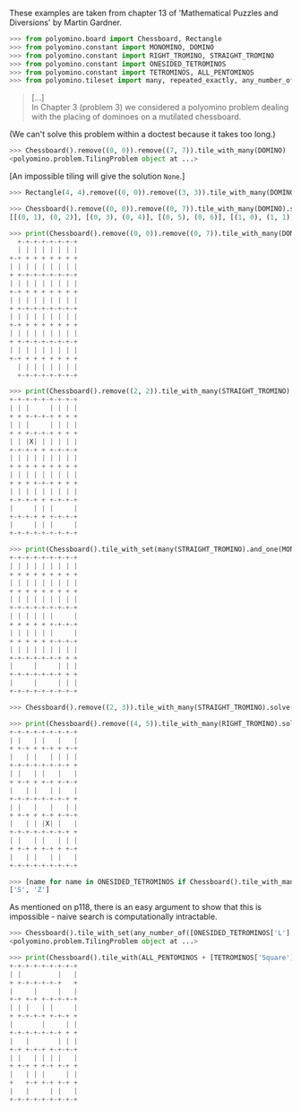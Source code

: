These examples are taken from chapter 13 of 'Mathematical Puzzles and Diversions' by Martin Gardner.

```python
>>> from polyomino.board import Chessboard, Rectangle
>>> from polyomino.constant import MONOMINO, DOMINO
>>> from polyomino.constant import RIGHT_TROMINO, STRAIGHT_TROMINO
>>> from polyomino.constant import ONESIDED_TETROMINOS
>>> from polyomino.constant import TETROMINOS, ALL_PENTOMINOS
>>> from polyomino.tileset import many, repeated_exactly, any_number_of
```
>[...]  
>In Chapter 3 (problem 3) we considered a polyomino problem dealing with the placing of dominoes on a mutilated chessboard.

(We can't solve this problem within a doctest because it takes too long.)

```python
>>> Chessboard().remove((0, 0)).remove((7, 7)).tile_with_many(DOMINO)
<polyomino.problem.TilingProblem object at ...>
```

[An impossible tiling will give the solution `None`.]

```python
>>> Rectangle(4, 4).remove((0, 0)).remove((3, 3)).tile_with_many(DOMINO).solve()
```

```python
>>> Chessboard().remove((0, 0)).remove((0, 7)).tile_with_many(DOMINO).solve().tiling
[[(0, 1), (0, 2)], [(0, 3), (0, 4)], [(0, 5), (0, 6)], [(1, 0), (1, 1)], [(1, 2), (1, 3)], [(1, 4), (1, 5)], [(1, 6), (1, 7)], [(2, 0), (2, 1)], [(2, 2), (2, 3)], [(2, 4), (2, 5)], [(2, 6), (2, 7)], [(3, 0), (3, 1)], [(3, 2), (3, 3)], [(3, 4), (3, 5)], [(3, 6), (3, 7)], [(4, 0), (4, 1)], [(4, 2), (4, 3)], [(4, 4), (4, 5)], [(4, 6), (4, 7)], [(5, 0), (5, 1)], [(5, 2), (5, 3)], [(5, 4), (5, 5)], [(5, 6), (5, 7)], [(6, 0), (6, 1)], [(7, 0), (7, 1)], [(6, 2), (6, 3)], [(7, 2), (7, 3)], [(6, 4), (6, 5)], [(7, 4), (7, 5)], [(6, 6), (6, 7)], [(7, 6), (7, 7)]]
```

```python
>>> print(Chessboard().remove((0, 0)).remove((0, 7)).tile_with_many(DOMINO).solve().display())
  +-+-+-+-+-+-+-+
  | | | | | | | |
+-+ + + + + + + +
| | | | | | | | |
+ +-+-+-+-+-+-+-+
| | | | | | | | |
+-+ + + + + + + +
| | | | | | | | |
+ +-+-+-+-+-+-+-+
| | | | | | | | |
+-+ + + + + + + +
| | | | | | | | |
+ +-+-+-+-+-+-+-+
| | | | | | | | |
+-+ + + + + + + +
  | | | | | | | |
  +-+-+-+-+-+-+-+
```

```python
>>> print(Chessboard().remove((2, 2)).tile_with_many(STRAIGHT_TROMINO).solve().display())
+-+-+-+-+-+-+-+-+
| | |     | | | |
+ + +-+-+-+ + + +
| | |     | | | |
+ + +-+-+-+ + + +
| | |X| | | | | |
+-+-+-+ + +-+-+-+
| | | | | | | | |
+ + + + + + + + +
| | | | | | | | |
+ + + +-+-+ + + +
| | | | | | | | |
+-+-+-+ + +-+-+-+
|     | | |     |
+-+-+-+ + +-+-+-+
|     | | |     |
+-+-+-+-+-+-+-+-+
```

```python
>>> print(Chessboard().tile_with_set(many(STRAIGHT_TROMINO).and_one(MONOMINO)).solve().display())
+-+-+-+-+-+-+-+-+
| | | | | | | | |
+ + + + + + + + +
| | | | | | | | |
+ + + + + + + + +
| | | | | | | | |
+-+-+-+-+-+-+-+-+
| | | | | |     |
+ + + + + +-+-+-+
| | | | | |     |
+ + + + + +-+-+-+
| | | | | | | | |
+-+-+-+-+-+-+ + +
|     |     | | |
+-+-+-+-+-+-+ + +
|     |     | | |
+-+-+-+-+-+-+-+-+
```

```python
>>> Chessboard().remove((2, 3)).tile_with_many(STRAIGHT_TROMINO).solve()
```

```python
>>> print(Chessboard().remove((4, 5)).tile_with_many(RIGHT_TROMINO).solve().display())
+-+-+-+-+-+-+-+-+
| |   | |   |   |
+ +-+ + +-+ + +-+
|   | |   | | | |
+-+-+-+-+-+-+-+ +
| |   | |   |   |
+ +-+ + +-+ +-+-+
|   | |   | |   |
+-+-+-+-+-+-+-+ +
| |   |   |   | |
+ +-+ + +-+ +-+-+
|   | | |X| |   |
+-+-+-+-+-+-+-+ +
| |   | |   | | |
+ +-+ + +-+ + +-+
|   | |   | |   |
+-+-+-+-+-+-+-+-+
```

```python
>>> [name for name in ONESIDED_TETROMINOS if Chessboard().tile_with_many(ONESIDED_TETROMINOS[name]).solve() is None]
['S', 'Z']
```

As mentioned on p118, there is an easy argument to show that this is impossible - naive search is computationally intractable.

```python
>>> Chessboard().tile_with_set(any_number_of([ONESIDED_TETROMINOS['L'], ONESIDED_TETROMINOS['J']]).and_one(TETROMINOS['Square']))
<polyomino.problem.TilingProblem object at ...>
```

```python
>>> print(Chessboard().tile_with(ALL_PENTOMINOS + [TETROMINOS['Square']]).solve().display())
+-+-+-+-+-+-+-+-+
| |         |   |
+ +-+-+-+-+-+   +
|     |     |   |
+-+ +-+ +-+-+-+-+
| | |   | |     |
+ +-+-+-+ +-+-+ +
|       |     | |
+-+-+-+-+-+-+ + +
|   |       | | |
+-+ +-+-+ +-+-+-+
| |   | | | |   |
+ +-+ + +-+ +-+ +
|   | | |     | |
+   +-+ +-+ +-+ +
|   |     | |   |
+-+-+-+-+-+-+-+-+
```